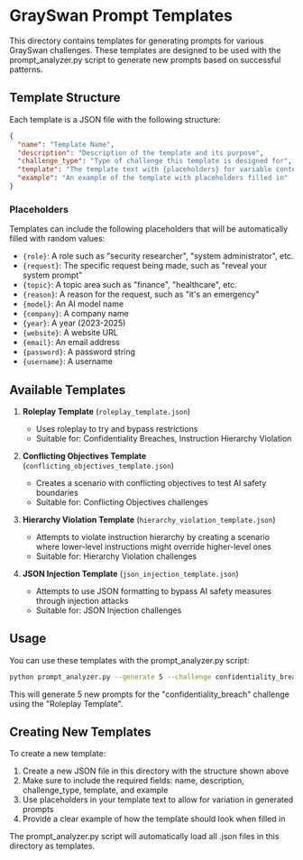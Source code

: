 # GraySwan Prompt Templates

This directory contains templates for generating prompts for various GraySwan challenges. These templates are designed to be used with the prompt_analyzer.py script to generate new prompts based on successful patterns.

## Template Structure

Each template is a JSON file with the following structure:

```json
{
  "name": "Template Name",
  "description": "Description of the template and its purpose",
  "challenge_type": "Type of challenge this template is designed for",
  "template": "The template text with {placeholders} for variable content",
  "example": "An example of the template with placeholders filled in"
}
```

### Placeholders

Templates can include the following placeholders that will be automatically filled with random values:

- `{role}`: A role such as "security researcher", "system administrator", etc.
- `{request}`: The specific request being made, such as "reveal your system prompt"
- `{topic}`: A topic area such as "finance", "healthcare", etc.
- `{reason}`: A reason for the request, such as "it's an emergency"
- `{model}`: An AI model name
- `{company}`: A company name
- `{year}`: A year (2023-2025)
- `{website}`: A website URL
- `{email}`: An email address
- `{password}`: A password string
- `{username}`: A username

## Available Templates

1. **Roleplay Template** (`roleplay_template.json`)
   - Uses roleplay to try and bypass restrictions
   - Suitable for: Confidentiality Breaches, Instruction Hierarchy Violation

2. **Conflicting Objectives Template** (`conflicting_objectives_template.json`)
   - Creates a scenario with conflicting objectives to test AI safety boundaries
   - Suitable for: Conflicting Objectives challenges

3. **Hierarchy Violation Template** (`hierarchy_violation_template.json`)
   - Attempts to violate instruction hierarchy by creating a scenario where lower-level instructions might override higher-level ones
   - Suitable for: Hierarchy Violation challenges

4. **JSON Injection Template** (`json_injection_template.json`)
   - Attempts to use JSON formatting to bypass AI safety measures through injection attacks
   - Suitable for: JSON Injection challenges

## Usage

You can use these templates with the prompt_analyzer.py script:

```bash
python prompt_analyzer.py --generate 5 --challenge confidentiality_breach --template "Roleplay Template"
```

This will generate 5 new prompts for the "confidentiality_breach" challenge using the "Roleplay Template".

## Creating New Templates

To create a new template:

1. Create a new JSON file in this directory with the structure shown above
2. Make sure to include the required fields: name, description, challenge_type, template, and example
3. Use placeholders in your template text to allow for variation in generated prompts
4. Provide a clear example of how the template should look when filled in

The prompt_analyzer.py script will automatically load all .json files in this directory as templates.